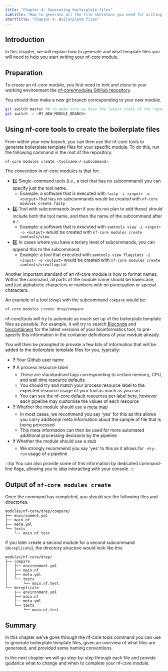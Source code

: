 ```yaml
---
title: "Chapter 4: Generating boilerplate files"
subtitle: "How to generate all the file skeletons you need for writing your module"
shortTitle: "Chapter 4: Boilerplate files"
---
```


## Introduction

In this chapter, we will explain how to generate and what template files you will need to help you start writing your nf-core module.

## Preparation

To create an nf-core module, you first need to fork and clone to your working environment the [nf-core/modules GitHub repository](https://github/nf-core/modules).

You should then make a new git branch corresponding to your new module.

```bash
git switch master ## to make sure we have the latest state of the repository
git switch -c <MY_NEW_MODULE_BRANCH>
```

## Using nf-core tools to create the boilerplate files

From within your new branch, you can then use the nf-core tools to generate boilerplate template files for your specific module.
To do this, run the following command in the root of the repository:

```bash
nf-core modules create <toolname>/<subcommand>
```

The convention in nf-core modules is that for:

- 1️⃣ Single-command tools (i.e., a tool that has no subcommand) you can specify just the tool name.
  - Example: a software that is executed with `fastp -i <input> -o <output>` that has no subcommands would be created with `nf-core modules create fastp`
- 2️⃣ Tool with subcommands (even if you do not plan to add these) should include both the tool name, and then the name of the subcommand after a `/`.
  - Example: a software that is executed with `samtools view -i <input> -o <output>` would be created with `nf-core modules create samtools/view`
- 3️⃣ In cases where you have a teriary level of subcommands, you can append this to the subcommand.
  - Example: a tool that executed with `samtools view flagstats -i <input> -o <output>` would be created with `nf-core modules create samtools/viewflagstat`

Another important standard of an nf-core module is how to format names.
Within the command, all parts of the module name should be lowercase, and just alphabetic characters or numbers with no punctuation or special characters.

An example of a tool (`drep`) with the subcommand `compare` would be:

```bash
nf-core modules create drep/compare
```

nf-core/tools will try to automate as much set up of the boilerplate template files as possible.
For example, it will try to search [Bioconda](https://bioconda.github.io/) and [biocontainers](https://biocontainers.pro/) for the latest versions of your bioinformatics tool, to pre-specify this information in the container definitions of your module already.

You will then be prompted to provide a few bits of information that will be added to the boilerplate template files for you, typically:

- ❓ Your Github user name
- ❓ A process resource label
  - These are standardised tags corresponding to certain memory, CPU, and wall time resource defaults
  - You should try and match your process resource label to the expected resource usage of your tool as much as you can.
  - You can see the nf-core default resources per label [here](https://github.com/nf-core/tools/blob/52e810986e382972ffad0aab28e94f828ffd509b/nf_core/pipeline-template/conf/base.config#L29-L54), however each pipeline may customise the values of each resource
- ❓ Whether the module should use a [meta map](https://nf-co.re/docs/contributing/components/meta_map)
  - In most cases, we recommend you say 'yes' for this as this allows you carry additional meta information about the sample of file that is being processed
  - This meta information can then be used for more automated additional processing decisions by the pipeline
- ❓ Whether the module should use a stub
  - We strongly recommend you say 'yes' to this as it allows for `-dry-run` usage of a pipeline

:::tip
You can also provide some of this information by dedicated command-line flags, allowing you to skip interacting with your console.
:::

## Output of `nf-core modules create`

Once the command has completed, you should see the following files and directories.

```tree {8-13}
modules/nf-core/drep/compare/
├── environment.yml
├── main.nf
├── meta.yml
└── tests
    └── main.nf.test
```

If you later create a second module for a second subcommand (`dereplicate`), the directory structure would look like this.

```tree {8-13}
modules/nf-core/drep/
├── compare
│   ├── environment.yml
│   ├── main.nf
│   ├── meta.yml
│   └── tests
│       └── main.nf.test
└── dereplicate
    ├── environment.yml
    ├── main.nf
    ├── meta.yml
    └── tests
        └── main.nf.test
```

## Summary

In this chapter we've gone through the nf-core tools command you can use to generate boilerplate template files, given an overview of what files are generated, and provided some naming conventions.

In the next chapter we will go step-by-step through each file and provide guidance what to change and when to complete your nf-core module.
